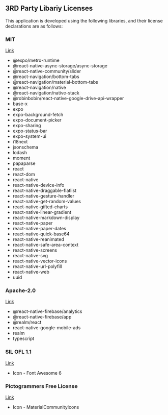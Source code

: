 ## 3RD Party Libariy Licenses

This application is developed using the following libraries, and their license declarations are as follows:

### MIT

[Link](https://en.wikipedia.org/wiki/MIT_License)

 * @expo/metro-runtime
 * @react-native-async-storage/async-storage
 * @react-native-community/slider
 * @react-navigation/bottom-tabs
 * @react-navigation/material-bottom-tabs
 * @react-navigation/native
 * @react-navigation/native-stack
 * @robinbobin/react-native-google-drive-api-wrapper
 * base-x
 * expo
 * expo-background-fetch
 * expo-document-picker
 * expo-sharing
 * expo-status-bar
 * expo-system-ui
 * i18next 
 * jsonschema
 * lodash
 * moment
 * papaparse
 * react
 * react-dom
 * react-native
 * react-native-device-info 
 * react-native-draggable-flatlist
 * react-native-gesture-handler
 * react-native-get-random-values
 * react-native-gifted-charts
 * react-native-linear-gradient
 * react-native-markdown-display  
 * react-native-paper
 * react-native-paper-dates
 * react-native-quick-base64
 * react-native-reanimated  
 * react-native-safe-area-context
 * react-native-screens
 * react-native-svg 
 * react-native-vector-icons
 * react-native-url-polyfill
 * react-native-web
 * uuid     

### Apache-2.0

[Link](https://www.apache.org/licenses/LICENSE-2.0)

 * @react-native-firebase/analytics
 * @react-native-firebase/app
 * @realm/react
 * react-native-google-mobile-ads  
 * realm
 * typescript

 ### SIL OFL 1.1
 
 [Link](https://openfontlicense.org/open-font-license-official-text/)
 
 * Icon - Font Awesome 6

 ### Pictogrammers Free License
 
 [Link](https://pictogrammers.com/docs/general/license/)

 * Icon - MaterialCommunityIcons 
